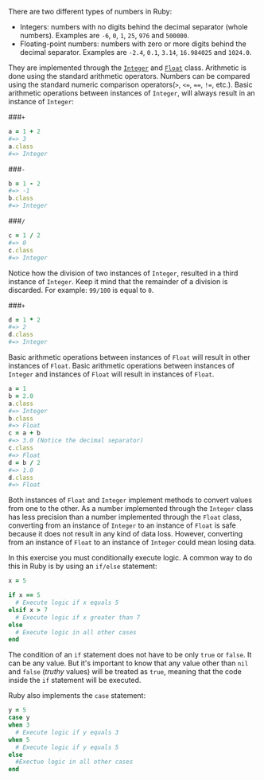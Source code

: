 There are two different types of numbers in Ruby:

- Integers: numbers with no digits behind the decimal separator (whole numbers). Examples are `-6`, `0`, `1`, `25`, `976` and `500000`.
- Floating-point numbers: numbers with zero or more digits behind the decimal separator. Examples are `-2.4`, `0.1`, `3.14`, `16.984025` and `1024.0`.

They are implemented through the [`Integer`][integer-ruby] and [`Float`][float-ruby] class.
Arithmetic is done using the standard arithmetic operators. Numbers can be compared using the standard numeric comparison operators(`>`, `<=`, `==`, `!=`, etc.).
Basic arithmetic operations between instances of `Integer`, will always result in an instance of `Integer`:

###`+`

```ruby
a = 1 + 2
#=> 3
a.class
#=> Integer
```

###`-`

```ruby
b = 1 - 2
#=> -1
b.class
#=> Integer
```

###`/`

```ruby
c = 1 / 2
#=> 0
c.class
#=> Integer
```

Notice how the division of two instances of `Integer`, resulted in a third instance of `Integer`. Keep it mind that the remainder of a division is discarded. For example: `99/100` is equal to `0`.

###`+`

```ruby
d = 1 * 2
#=> 2
d.class
#=> Integer
```

Basic arithmetic operations between instances of `Float` will result in other instances of `Float`.
Basic arithmetic operations between instances of `Integer` and instances of `Float` will result in instances of `Float`.

```ruby
a = 1
b = 2.0
a.class
#=> Integer
b.class
#=> Float
c = a + b
#=> 3.0 (Notice the decimal separator)
c.class
#=> Float
d = b / 2
#=> 1.0
d.class
#=> Float
```

Both instances of `Float` and `Integer` implement methods to convert values from one to the other. As a number implemented through the `Integer` class has less precision than a number implemented through the `Float` class, converting from an instance of `Integer` to an instance of `Float` is safe because it does not result in any kind of data loss. However, converting from an instance of `Float` to an instance of `Integer` could mean losing data.

In this exercise you must conditionally execute logic. A common way to do this in Ruby is by using an `if/else` statement:

```ruby
x = 5

if x == 5
  # Execute logic if x equals 5
elsif x > 7
  # Execute logic if x greater than 7
else
  # Execute logic in all other cases
end
```

The condition of an `if` statement does not have to be only `true` or `false`. It can be any value. But it's important to know that any value other than `nil` and `false` (_truthy_ values) will be treated as `true`, meaning that the code inside the `if` statement will be executed.

Ruby also implements the `case` statement:

```ruby
y = 5
case y
when 3
  # Execute logic if y equals 3
when 5
  # Execute logic if y equals 5
else
  #Exectue logic in all other cases
end
```

[integer-ruby]: https://ruby-doc.org/core-2.7.1/Integer.html
[float-ruby]: https://ruby-doc.org/core-2.7.1/Float.html
